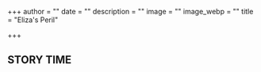 +++
author = ""
date = ""
description = ""
image = ""
image_webp = ""
title = "Eliza's Peril"

+++
## STORY TIME